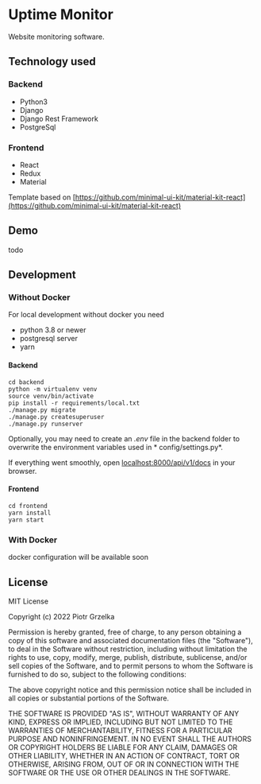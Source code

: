 # Uptime Monitor

Website monitoring software.

## Technology used

### Backend

- Python3
- Django
- Django Rest Framework
- PostgreSql

### Frontend

- React
- Redux
- Material

Template based on [https://github.com/minimal-ui-kit/material-kit-react](https://github.com/minimal-ui-kit/material-kit-react)

## Demo

todo

## Development

### Without Docker

For local development without docker you need

- python 3.8 or newer
- postgresql server
- yarn

#### Backend

```
cd backend
python -m virtualenv venv
source venv/bin/activate
pip install -r requirements/local.txt
./manage.py migrate
./manage.py createsuperuser
./manage.py runserver
```

Optionally, you may need to create an *.env* file in the backend folder to overwrite the environment variables used in *
config/settings.py*.

If everything went smoothly, open
[localhost:8000/api/v1/docs](localhost:8000/api/v1/docs)
in your browser.

#### Frontend

```
cd frontend
yarn install
yarn start
```

### With Docker

docker configuration will be available soon

## License

MIT License

Copyright (c) 2022 Piotr Grzelka

Permission is hereby granted, free of charge, to any person obtaining a copy
of this software and associated documentation files (the "Software"), to deal
in the Software without restriction, including without limitation the rights
to use, copy, modify, merge, publish, distribute, sublicense, and/or sell
copies of the Software, and to permit persons to whom the Software is
furnished to do so, subject to the following conditions:

The above copyright notice and this permission notice shall be included in all
copies or substantial portions of the Software.

THE SOFTWARE IS PROVIDED "AS IS", WITHOUT WARRANTY OF ANY KIND, EXPRESS OR
IMPLIED, INCLUDING BUT NOT LIMITED TO THE WARRANTIES OF MERCHANTABILITY,
FITNESS FOR A PARTICULAR PURPOSE AND NONINFRINGEMENT. IN NO EVENT SHALL THE
AUTHORS OR COPYRIGHT HOLDERS BE LIABLE FOR ANY CLAIM, DAMAGES OR OTHER
LIABILITY, WHETHER IN AN ACTION OF CONTRACT, TORT OR OTHERWISE, ARISING FROM,
OUT OF OR IN CONNECTION WITH THE SOFTWARE OR THE USE OR OTHER DEALINGS IN THE
SOFTWARE.
